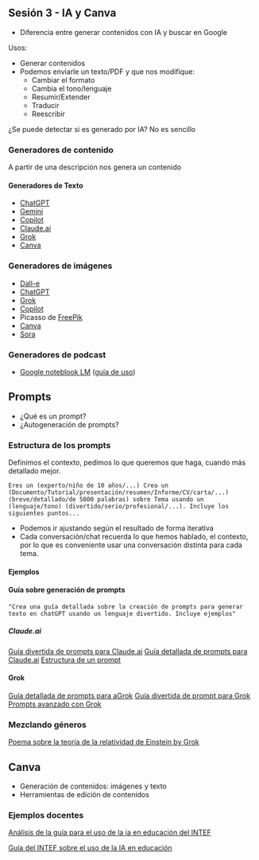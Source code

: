 ## Sesión 3 - IA y Canva

* Diferencia entre generar contenidos con IA y buscar en Google

Usos:
* Generar contenidos
* Podemos enviarle un texto/PDF y que nos modifique:
	* Cambiar el formato
	* Cambia el tono/lenguaje
	* Resumir/Extender
	* Traducir
	* Reescribir 

¿Se puede detectar si es generado por IA? No es sencillo
### Generadores de contenido

A partir de una descripción nos genera un contenido
#### Generadores de Texto

* [ChatGPT](https://chatgpt.com/)
* [Gemini](https://gemini.google.com/app?hl=es-ES)
* [Copilot](https://copilot.microsoft.com)
* [Claude.ai](https://claude.ai)
* [Grok](https://x.com/i/grok)
* [Canva](https://www.canva.com)

### Generadores de imágenes

* [Dall-e](https://openai.com/index/dall-e-3/)
* [ChatGPT](https://chatgpt.com/)
* [Grok](https://x.com/i/grok)
* [Copilot](https://copilot.microsoft.com)
* Picasso de [FreePik](https://www.freepik.es/)
* [Canva](https://www.canva.com)
* [Sora](https://sora.chatgpt.com)

### Generadores de podcast

* [Google noteblook LM](https://notebooklm.google.com/) ([guía de uso](https://profesorproductivo.com/blog/notebooklm-para-profesores/))
## Prompts

* ¿Qué es un prompt?
* ¿Autogeneración de prompts?
### Estructura de los prompts

Definimos el contexto, pedimos lo que queremos que haga, cuando más detallado mejor.

	Eres un (experto/niño de 10 años/...) Crea un (Documento/Tutorial/presentación/resumen/Informe/CV/carta/...) (breve/detallado/de 5000 palabras) sobre Tema usando un (lenguaje/tono) (divertido/serio/profesional/...). Incluye los siguientes puntos...

* Podemos ir ajustando según el resultado de forma iterativa
* Cada conversación/chat recuerda lo que hemos hablado, el contexto, por lo que es conveniente usar una conversación distinta para cada tema.
#### Ejemplos

#### Guía sobre generación de prompts

	"Crea una guía detallada sobre la creación de prompts para generar texto en chatGPT usando un lenguaje divertido. Incluye ejemplos"

##### Claude.ai
[Guía divertida de prompts para Claude.ai](Guia_divertida_claude.md)
[Guía detallada de prompts para Claude.ai](Guia_prompts_Claude.md)
[Estructura de un prompt](Estructura_prompt.md)

#### Grok
[Guía detallada de prompts para aGrok](Guia_detallada_prompts_grok.md)
[Guía divertida de prompt para Grok](Guia_divertida_grok.md)
[Prompts avanzado con Grok](Prompt_avanzados_grok.md)

### Mezclando géneros

[Poema sobre la teoría de la relatividad de Einstein by Grok](https://x.com/i/grok/share/uKtQVaZgcZCiERQPfohewrvfl)

## Canva

* Generación de contenidos: imágenes y texto
* Herramientas de edición de contenidos

### Ejemplos docentes

[Análisis de la guía para el uso de la ia en educación del INTEF](https://profesorproductivo.com/blog/analisis-de-la-guia-intef-para-el-uso-de-la-ia-en-educacion)

[Guía del INTEF sobre el uso de la IA en educación](https://code.intef.es/wp-content/uploads/2024/07/Gu%C3%ADa-sobre-el-uso-de-la-IA-en-el-%C3%A1mbito-educativo-INTEF_2024.pdf)

